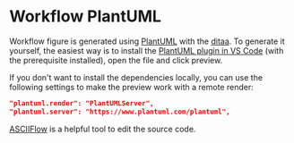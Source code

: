 # Workflow PlantUML

Workflow figure is generated using [PlantUML](https://plantuml.com/ditaa) with
the [ditaa](https://ditaa.sourceforge.net).
To generate it yourself, the easiest way is to install the
[PlantUML plugin in VS Code](https://marketplace.visualstudio.com/items?itemName=jebbs.plantuml)
(with the prerequisite installed), open the file and click preview.

If you don't want to install the dependencies locally, you can use the following
settings to make the preview work with a remote render:

```json
"plantuml.render": "PlantUMLServer",
"plantuml.server": "https://www.plantuml.com/plantuml",
```

[ASCIIFlow](https://asciiflow.com/#/) is a helpful tool to edit the source code.
